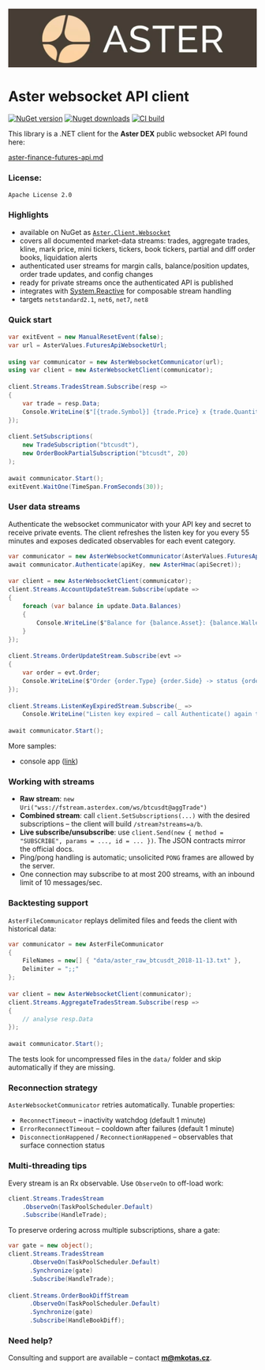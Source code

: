 ![Logo](asterdex-logo-alt.png)
# Aster websocket API client

[![NuGet version](https://img.shields.io/nuget/v/Aster.Client.Websocket?style=flat-square)](https://www.nuget.org/packages/Aster.Client.Websocket)
[![Nuget downloads](https://img.shields.io/nuget/dt/Aster.Client.Websocket?style=flat-square)](https://www.nuget.org/packages/Aster.Client.Websocket)
[![CI build](https://img.shields.io/github/check-runs/marfusios/aster-client-websocket/master?style=flat-square&label=build)](https://github.com/Marfusios/aster-client-websocket/actions/workflows/dotnet-core.yml)

This library is a .NET client for the **Aster DEX** public websocket API found here: 

[aster-finance-futures-api.md](https://github.com/asterdex/api-docs/blob/master/aster-finance-futures-api.md)

### License: 
    Apache License 2.0

### Highlights

- available on NuGet as [`Aster.Client.Websocket`](https://www.nuget.org/packages/Aster.Client.Websocket)
- covers all documented market-data streams: trades, aggregate trades, kline, mark price, mini tickers, tickers,
  book tickers, partial and diff order books, liquidation alerts
- authenticated user streams for margin calls, balance/position updates, order trade updates, and config changes
- ready for private streams once the authenticated API is published
- integrates with [System.Reactive](https://github.com/dotnet/reactive) for composable stream handling
- targets `netstandard2.1`, `net6`, `net7`, `net8`

### Quick start

```csharp
var exitEvent = new ManualResetEvent(false);
var url = AsterValues.FuturesApiWebsocketUrl;

using var communicator = new AsterWebsocketCommunicator(url);
using var client = new AsterWebsocketClient(communicator);

client.Streams.TradesStream.Subscribe(resp =>
{
    var trade = resp.Data;
    Console.WriteLine($"[{trade.Symbol}] {trade.Price} x {trade.Quantity}");
});

client.SetSubscriptions(
    new TradeSubscription("btcusdt"),
    new OrderBookPartialSubscription("btcusdt", 20)
);

await communicator.Start();
exitEvent.WaitOne(TimeSpan.FromSeconds(30));
```

### User data streams

Authenticate the websocket communicator with your API key and secret to receive private events. The client refreshes
the listen key for you every 55 minutes and exposes dedicated observables for each event category.

```csharp
var communicator = new AsterWebsocketCommunicator(AsterValues.FuturesApiWebsocketUrl);
await communicator.Authenticate(apiKey, new AsterHmac(apiSecret));

var client = new AsterWebsocketClient(communicator);
client.Streams.AccountUpdateStream.Subscribe(update =>
{
    foreach (var balance in update.Data.Balances)
    {
        Console.WriteLine($"Balance for {balance.Asset}: {balance.WalletBalance}");
    }
});

client.Streams.OrderUpdateStream.Subscribe(evt =>
{
    var order = evt.Order;
    Console.WriteLine($"Order {order.Type} {order.Side} -> status {order.Status}, filled {order.QuantityFilled}");
});

client.Streams.ListenKeyExpiredStream.Subscribe(_ =>
    Console.WriteLine("Listen key expired – call Authenticate() again to obtain a fresh key."));

await communicator.Start();
```

More samples:
- console app ([link](test_integration/Aster.Client.Websocket.Sample/Program.cs))

### Working with streams

- **Raw stream**: `new Uri("wss://fstream.asterdex.com/ws/btcusdt@aggTrade")`
- **Combined stream**: call `client.SetSubscriptions(...)` with the desired subscriptions – the client will build `/stream?streams=a/b`.
- **Live subscribe/unsubscribe**: use `client.Send(new { method = "SUBSCRIBE", params = ..., id = ... })`. The JSON contracts mirror the official docs.
- Ping/pong handling is automatic; unsolicited `PONG` frames are allowed by the server.
- One connection may subscribe to at most 200 streams, with an inbound limit of 10 messages/sec.

### Backtesting support

`AsterFileCommunicator` replays delimited files and feeds the client with historical data:

```csharp
var communicator = new AsterFileCommunicator
{
    FileNames = new[] { "data/aster_raw_btcusdt_2018-11-13.txt" },
    Delimiter = ";;"
};

var client = new AsterWebsocketClient(communicator);
client.Streams.AggregateTradesStream.Subscribe(resp =>
{
    // analyse resp.Data
});

await communicator.Start();
```

The tests look for uncompressed files in the `data/` folder and skip automatically if they are missing.

### Reconnection strategy

`AsterWebsocketCommunicator` retries automatically. Tunable properties:
- `ReconnectTimeout` – inactivity watchdog (default 1 minute)
- `ErrorReconnectTimeout` – cooldown after failures (default 1 minute)
- `DisconnectionHappened` / `ReconnectionHappened` – observables that surface connection status

### Multi-threading tips

Every stream is an Rx observable. Use `ObserveOn` to off-load work:

```csharp
client.Streams.TradesStream
    .ObserveOn(TaskPoolScheduler.Default)
    .Subscribe(HandleTrade);
```

To preserve ordering across multiple subscriptions, share a gate:

```csharp
var gate = new object();
client.Streams.TradesStream
      .ObserveOn(TaskPoolScheduler.Default)
      .Synchronize(gate)
      .Subscribe(HandleTrade);

client.Streams.OrderBookDiffStream
      .ObserveOn(TaskPoolScheduler.Default)
      .Synchronize(gate)
      .Subscribe(HandleBookDiff);
```

### Need help?

Consulting and support are available – contact **m@mkotas.cz**.
